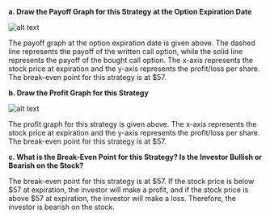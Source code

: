 

**a. Draw the Payoff Graph for this Strategy at the Option Expiration Date**

![alt text](https://raw.githubusercontent.com/ashishgunjal/Data/master/payoff.png)

The payoff graph at the option expiration date is given above. The dashed line represents the payoff of the written call option, while the solid line represents the payoff of the bought call option. The x-axis represents the stock price at expiration and the y-axis represents the profit/loss per share. The break-even point for this strategy is at $57.

**b. Draw the Profit Graph for this Strategy**

![alt text](https://raw.githubusercontent.com/ashishgunjal/Data/master/profit.png)

The profit graph for this strategy is given above. The x-axis represents the stock price at expiration and the y-axis represents the profit/loss per share. The break-even point for this strategy is at $57.

**c. What is the Break-Even Point for this Strategy? Is the Investor Bullish or Bearish on the Stock?**

The break-even point for this strategy is at $57. If the stock price is below $57 at expiration, the investor will make a profit, and if the stock price is above $57 at expiration, the investor will make a loss. Therefore, the investor is bearish on the stock.